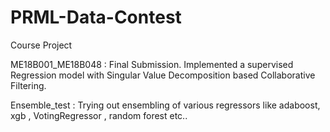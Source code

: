 # PRML-Data-Contest
Course Project 

ME18B001_ME18B048 : Final Submission. 
                    Implemented a supervised Regression model with Singular Value Decomposition based Collaborative Filtering.

Ensemble_test     : Trying out ensembling of various regressors like adaboost, xgb , VotingRegressor , random forest etc..
